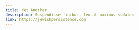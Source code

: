 ```yaml
---
title: Yet Another
description: Suspendisse finibus, leo at maximus sodales
link: https://jewishpersistence.com
---
```

